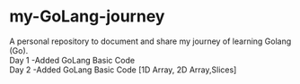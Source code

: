 # my-GoLang-journey
 A personal repository to document and share my journey of learning Golang (Go).
<br>Day 1 -Added GoLang Basic Code
<br>Day 2 -Added GoLang Basic Code [1D Array, 2D Array,Slices]